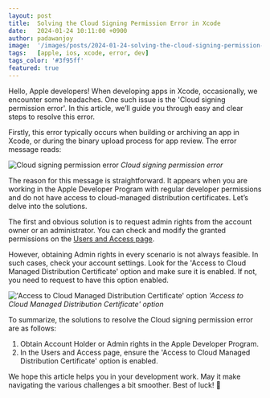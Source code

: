 ```yaml
---
layout: post
title:  Solving the Cloud Signing Permission Error in Xcode
date:   2024-01-24 10:11:00 +0900
author: padawanjoy
image:  '/images/posts/2024-01-24-solving-the-cloud-signing-permission-error-in-xcode/01.png'
tags:   [apple, ios, xcode, error, dev]
tags_color: '#3f95ff'
featured: true
---
```

Hello, Apple developers! When developing apps in Xcode, occasionally, we encounter some headaches. One such issue is the 'Cloud signing permission error'. In this article, we’ll guide you through easy and clear steps to resolve this error.

Firstly, this error typically occurs when building or archiving an app in Xcode, or during the binary upload process for app review. The error message reads:

![Cloud signing permission error]({{site.baseurl}}/images/posts/2024-01-24-solving-the-cloud-signing-permission-error-in-xcode/02.png)
*Cloud signing permission error*

The reason for this message is straightforward. It appears when you are working in the Apple Developer Program with regular developer permissions and do not have access to cloud-managed distribution certificates. Let’s delve into the solutions.

The first and obvious solution is to request admin rights from the account owner or an administrator. You can check and modify the granted permissions on the [Users and Access page](https://appstoreconnect.apple.com/access/developers).

However, obtaining Admin rights in every scenario is not always feasible. In such cases, check your account settings. Look for the 'Access to Cloud Managed Distribution Certificate' option and make sure it is enabled. If not, you need to request to have this option enabled.

!['Access to Cloud Managed Distribution Certificate' option]({{site.baseurl}}/images/posts/2024-01-24-solving-the-cloud-signing-permission-error-in-xcode/03.png)
*'Access to Cloud Managed Distribution Certificate' option*

To summarize, the solutions to resolve the Cloud signing permission error are as follows:

1. Obtain Account Holder or Admin rights in the Apple Developer Program.
2. In the Users and Access page, ensure the 'Access to Cloud Managed Distribution Certificate' option is enabled.

We hope this article helps you in your development work. May it make navigating the various challenges a bit smoother. Best of luck! 🖖